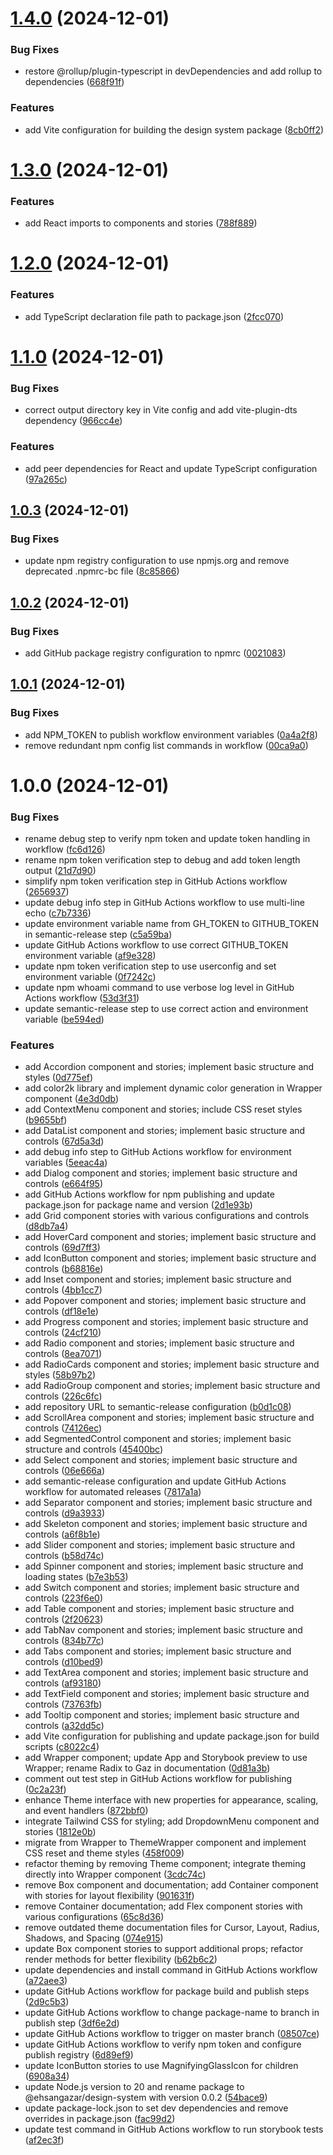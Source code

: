 # [1.4.0](https://github.com/ehsangazar/design-system/compare/v1.3.0...v1.4.0) (2024-12-01)


### Bug Fixes

* restore @rollup/plugin-typescript in devDependencies and add rollup to dependencies ([668f91f](https://github.com/ehsangazar/design-system/commit/668f91fefabba7f1afdec5dc14955316fbc40e02))


### Features

* add Vite configuration for building the design system package ([8cb0ff2](https://github.com/ehsangazar/design-system/commit/8cb0ff2167f562dba30038986271a5934af1216b))

# [1.3.0](https://github.com/ehsangazar/design-system/compare/v1.2.0...v1.3.0) (2024-12-01)


### Features

* add React imports to components and stories ([788f889](https://github.com/ehsangazar/design-system/commit/788f8898ee9c03d2d6844899b0684d651988ba55))

# [1.2.0](https://github.com/ehsangazar/design-system/compare/v1.1.0...v1.2.0) (2024-12-01)


### Features

* add TypeScript declaration file path to package.json ([2fcc070](https://github.com/ehsangazar/design-system/commit/2fcc070eb0b399d5ab678f97836996a062898499))

# [1.1.0](https://github.com/ehsangazar/design-system/compare/v1.0.3...v1.1.0) (2024-12-01)


### Bug Fixes

* correct output directory key in Vite config and add vite-plugin-dts dependency ([966cc4e](https://github.com/ehsangazar/design-system/commit/966cc4e74ab2746967f72a3606f47ea2bd20a474))


### Features

* add peer dependencies for React and update TypeScript configuration ([97a265c](https://github.com/ehsangazar/design-system/commit/97a265cfc926d063ca718c2acc8b72cb9f118dad))

## [1.0.3](https://github.com/ehsangazar/design-system/compare/v1.0.2...v1.0.3) (2024-12-01)


### Bug Fixes

* update npm registry configuration to use npmjs.org and remove deprecated .npmrc-bc file ([8c85866](https://github.com/ehsangazar/design-system/commit/8c85866fee7d5defa623ae2c304ebef161d125ee))

## [1.0.2](https://github.com/ehsangazar/design-system/compare/v1.0.1...v1.0.2) (2024-12-01)


### Bug Fixes

* add GitHub package registry configuration to npmrc ([0021083](https://github.com/ehsangazar/design-system/commit/00210836734679d0f788d5367cdc549569806f67))

## [1.0.1](https://github.com/ehsangazar/design-system/compare/v1.0.0...v1.0.1) (2024-12-01)


### Bug Fixes

* add NPM_TOKEN to publish workflow environment variables ([0a4a2f8](https://github.com/ehsangazar/design-system/commit/0a4a2f8f6ec17f2f61057d42228404b5b72db84b))
* remove redundant npm config list commands in workflow ([00ca9a0](https://github.com/ehsangazar/design-system/commit/00ca9a00e5e981ccafc3a68e8047223ebef501b1))

# 1.0.0 (2024-12-01)


### Bug Fixes

* rename debug step to verify npm token and update token handling in workflow ([fc6d126](https://github.com/ehsangazar/design-system/commit/fc6d12669b679ca13e71b5376a20fa0533f313be))
* rename npm token verification step to debug and add token length output ([21d7d90](https://github.com/ehsangazar/design-system/commit/21d7d9071fbf1be8a02a826ee240d43160c9103a))
* simplify npm token verification step in GitHub Actions workflow ([2656937](https://github.com/ehsangazar/design-system/commit/26569371bb2e52208988e467db20ae02871a3459))
* update debug info step in GitHub Actions workflow to use multi-line echo ([c7b7336](https://github.com/ehsangazar/design-system/commit/c7b733660effa31d53ef831a166dcaa80b325df7))
* update environment variable name from GH_TOKEN to GITHUB_TOKEN in semantic-release step ([c5a59ba](https://github.com/ehsangazar/design-system/commit/c5a59bac90b731b9f7fd15c95af3e467034cd682))
* update GitHub Actions workflow to use correct GITHUB_TOKEN environment variable ([af9e328](https://github.com/ehsangazar/design-system/commit/af9e328a09590845a427c2898874b7022db83d3f))
* update npm token verification step to use userconfig and set environment variable ([0f7242c](https://github.com/ehsangazar/design-system/commit/0f7242c7a924aef0ab61e10e58effe54628cfa11))
* update npm whoami command to use verbose log level in GitHub Actions workflow ([53d3f31](https://github.com/ehsangazar/design-system/commit/53d3f317cf8b9a9e9c54f166684314484daa9a1a))
* update semantic-release step to use correct action and environment variable ([be594ed](https://github.com/ehsangazar/design-system/commit/be594edf8ed9450e9ebd67d06167d184b979cf5f))


### Features

* add Accordion component and stories; implement basic structure and styles ([0d775ef](https://github.com/ehsangazar/design-system/commit/0d775ef33d3b9359ac2b464002a3be393c717e56))
* add color2k library and implement dynamic color generation in Wrapper component ([4e3d0db](https://github.com/ehsangazar/design-system/commit/4e3d0dbd01fda1033151b379b8728480006f30a1))
* add ContextMenu component and stories; include CSS reset styles ([b9655bf](https://github.com/ehsangazar/design-system/commit/b9655bfc20c461e2d1d0df6f2f6f0d70d51472bd))
* add DataList component and stories; implement basic structure and controls ([67d5a3d](https://github.com/ehsangazar/design-system/commit/67d5a3d316655e50920774b96dd51f7f69c20570))
* add debug info step to GitHub Actions workflow for environment variables ([5eeac4a](https://github.com/ehsangazar/design-system/commit/5eeac4aba341ac73194497217eb35e79c9972001))
* add Dialog component and stories; implement basic structure and controls ([e664f95](https://github.com/ehsangazar/design-system/commit/e664f95e9c284a23fdf74f143480eee4d2eae61a))
* add GitHub Actions workflow for npm publishing and update package.json for package name and version ([2d1e93b](https://github.com/ehsangazar/design-system/commit/2d1e93bc94b30ff92150bd7a8e846a20b3a9191d))
* add Grid component stories with various configurations and controls ([d8db7a4](https://github.com/ehsangazar/design-system/commit/d8db7a48d213b686635d9a8a6c205fcb48037bd2))
* add HoverCard component and stories; implement basic structure and controls ([69d7ff3](https://github.com/ehsangazar/design-system/commit/69d7ff3cc5c8fe7f6d442b8e13747434b45b571a))
* add IconButton component and stories; implement basic structure and controls ([b68816e](https://github.com/ehsangazar/design-system/commit/b68816ec2b76e2f78a11f67335a21a6c78103757))
* add Inset component and stories; implement basic structure and controls ([4bb1cc7](https://github.com/ehsangazar/design-system/commit/4bb1cc71de00f169c341d86d8e3b7358d4847048))
* add Popover component and stories; implement basic structure and controls ([df18e1e](https://github.com/ehsangazar/design-system/commit/df18e1ed09480d719bf430d102c08e6863f8a8f3))
* add Progress component and stories; implement basic structure and controls ([24cf210](https://github.com/ehsangazar/design-system/commit/24cf2103247be77fc75e1622afd6e5cdd48d22bf))
* add Radio component and stories; implement basic structure and controls ([8ea7071](https://github.com/ehsangazar/design-system/commit/8ea70710de370d14551d99ddb2c4d0ac4f37dc6a))
* add RadioCards component and stories; implement basic structure and styles ([58b97b2](https://github.com/ehsangazar/design-system/commit/58b97b29ca5092b690c83de02a2dc08f4226fc2b))
* add RadioGroup component and stories; implement basic structure and controls ([226c6fc](https://github.com/ehsangazar/design-system/commit/226c6fcac7b0bbf49e3e6a17c201a95a52c2cad9))
* add repository URL to semantic-release configuration ([b0d1c08](https://github.com/ehsangazar/design-system/commit/b0d1c0812a997ac0ddac18add2949ff6ce4cb40f))
* add ScrollArea component and stories; implement basic structure and controls ([74126ec](https://github.com/ehsangazar/design-system/commit/74126ec5e089af358facca3e464f7b0381b230ae))
* add SegmentedControl component and stories; implement basic structure and controls ([45400bc](https://github.com/ehsangazar/design-system/commit/45400bcd40c543d58793894c5221da7279dbdd23))
* add Select component and stories; implement basic structure and controls ([06e666a](https://github.com/ehsangazar/design-system/commit/06e666ade0f031fae45d10d7dd6ebb38be908204))
* add semantic-release configuration and update GitHub Actions workflow for automated releases ([7817a1a](https://github.com/ehsangazar/design-system/commit/7817a1add2918d86116d2bd54266bfebfdb3abd8))
* add Separator component and stories; implement basic structure and controls ([d9a3933](https://github.com/ehsangazar/design-system/commit/d9a39330fbdb5865aa9548a9a83d5ca3c1e4da83))
* add Skeleton component and stories; implement basic structure and controls ([a6f8b1e](https://github.com/ehsangazar/design-system/commit/a6f8b1edd7a9a4b82611249e3312051af93b5ee4))
* add Slider component and stories; implement basic structure and controls ([b58d74c](https://github.com/ehsangazar/design-system/commit/b58d74cc1c66ad4b654658726993ed4822d4efb0))
* add Spinner component and stories; implement basic structure and loading states ([b7e3b53](https://github.com/ehsangazar/design-system/commit/b7e3b53a9432bb9795313c6e3b7edb61b31bb468))
* add Switch component and stories; implement basic structure and controls ([223f6e0](https://github.com/ehsangazar/design-system/commit/223f6e0ed9f6a29d983d1ebbfc9e3928cb3fa353))
* add Table component and stories; implement basic structure and controls ([2f20623](https://github.com/ehsangazar/design-system/commit/2f2062389b47b07e938c3ed48f4ee5f9c812251d))
* add TabNav component and stories; implement basic structure and controls ([834b77c](https://github.com/ehsangazar/design-system/commit/834b77c1ee85fc68cf9bfefbf4508be23ef374f8))
* add Tabs component and stories; implement basic structure and controls ([d10bed9](https://github.com/ehsangazar/design-system/commit/d10bed9dd4151ae9ffca100bc19c4806c1077191))
* add TextArea component and stories; implement basic structure and controls ([af93180](https://github.com/ehsangazar/design-system/commit/af931804e5d22bd22b2c7aaa35886016607e675b))
* add TextField component and stories; implement basic structure and controls ([73763fb](https://github.com/ehsangazar/design-system/commit/73763fb9c58fb7f15c34dac336372c3862dbba83))
* add Tooltip component and stories; implement basic structure and controls ([a32dd5c](https://github.com/ehsangazar/design-system/commit/a32dd5c30ec6a7ca08b46a7d6208fedf66a36116))
* add Vite configuration for publishing and update package.json for build scripts ([c8022c4](https://github.com/ehsangazar/design-system/commit/c8022c4b4034d9e35e2e4ae8c0fd9e391e95d637))
* add Wrapper component; update App and Storybook preview to use Wrapper; rename Radix to Gaz in documentation ([0d81a3b](https://github.com/ehsangazar/design-system/commit/0d81a3bb0087e409dc0fdd29f6076d57d0dd0fb6))
* comment out test step in GitHub Actions workflow for publishing ([0c2a23f](https://github.com/ehsangazar/design-system/commit/0c2a23f5f966429a34a11f743e12a7fcca7cdd52))
* enhance Theme interface with new properties for appearance, scaling, and event handlers ([872bbf0](https://github.com/ehsangazar/design-system/commit/872bbf0657d1fef0c16c73cda937f716b5a5a4a6))
* integrate Tailwind CSS for styling; add DropdownMenu component and stories ([1812e0b](https://github.com/ehsangazar/design-system/commit/1812e0ba460dce2139921570dbf0a24fe3d658bf))
* migrate from Wrapper to ThemeWrapper component and implement CSS reset and theme styles ([458f009](https://github.com/ehsangazar/design-system/commit/458f0092685a987daccefb5878ba26b0726c51e3))
* refactor theming by removing Theme component; integrate theming directly into Wrapper component ([3cdc74c](https://github.com/ehsangazar/design-system/commit/3cdc74c199a44054478bdf767d69ad7813fd91d4))
* remove Box component and documentation; add Container component with stories for layout flexibility ([901631f](https://github.com/ehsangazar/design-system/commit/901631fefec69ff4878c22dda0583a8eb2baa585))
* remove Container documentation; add Flex component stories with various configurations ([65c8d36](https://github.com/ehsangazar/design-system/commit/65c8d362083b09490a1fd5167383e7923e63e990))
* remove outdated theme documentation files for Cursor, Layout, Radius, Shadows, and Spacing ([074e915](https://github.com/ehsangazar/design-system/commit/074e915666ab6a9d28605c15478604a4a3d0f133))
* update Box component stories to support additional props; refactor render methods for better flexibility ([b62b6c2](https://github.com/ehsangazar/design-system/commit/b62b6c2870045d5831ca092abf2476b0ac43cdcb))
* update dependencies and install command in GitHub Actions workflow ([a72aee3](https://github.com/ehsangazar/design-system/commit/a72aee30cda52b64802f093b320694f3b8eab7f3))
* update GitHub Actions workflow for package build and publish steps ([2d9c5b3](https://github.com/ehsangazar/design-system/commit/2d9c5b3f77a3b4019f0f0ea611a473e80ff5b04b))
* update GitHub Actions workflow to change package-name to branch in publish step ([3df6e2d](https://github.com/ehsangazar/design-system/commit/3df6e2dcb2d1c4cd58943dbde770304e16291ee0))
* update GitHub Actions workflow to trigger on master branch ([08507ce](https://github.com/ehsangazar/design-system/commit/08507ce7f2c6d090d018bab08dff38aa8462e317))
* update GitHub Actions workflow to verify npm token and configure publish registry ([6d89ef9](https://github.com/ehsangazar/design-system/commit/6d89ef9920c6c753997d2ace602b7c70a46b0f40))
* update IconButton stories to use MagnifyingGlassIcon for children ([6908a34](https://github.com/ehsangazar/design-system/commit/6908a345da792759d83aa1f0f119cc87fe3f1b0f))
* update Node.js version to 20 and rename package to @ehsangazar/design-system with version 0.0.2 ([54bace9](https://github.com/ehsangazar/design-system/commit/54bace90645b6d3c0241db235419d03645aef1f2))
* update package-lock.json to set dev dependencies and remove overrides in package.json ([fac99d2](https://github.com/ehsangazar/design-system/commit/fac99d2d969c2c11a8984951a53d73cdce1e6695))
* update test command in GitHub Actions workflow to run storybook tests ([af2ec3f](https://github.com/ehsangazar/design-system/commit/af2ec3fc1a6a782af8da4e699efc81b6f91b7a9b))
